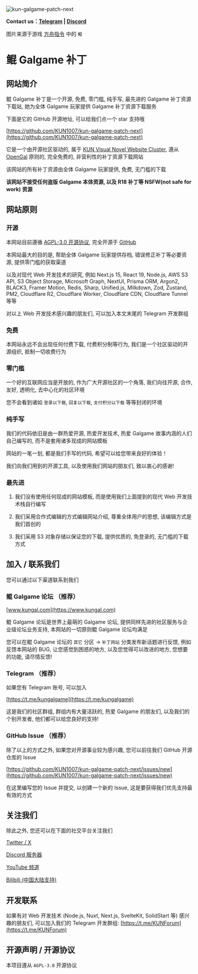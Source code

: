 ![kun-galgame-patch-next](./public/kungalgame.avif)

**Contact us：[Telegram](https://t.me/kungalgame) | [Discord](https://discord.com/invite/5F4FS2cXhX)**

图片来源于游戏 [方舟指令](https://apps.qoo-app.com/en/app/9593) 中的 `鲲`

# 鲲 Galgame 补丁

## 网站简介

鲲 Galgame 补丁是一个开源, 免费, 零门槛, 纯手写, 最先进的 Galgame 补丁资源下载站, 她为全体 Galgame 玩家提供 Galgame 补丁资源下载服务

下面是它的 GitHub 开源地址, 可以给我们点一个 star 支持哦

[https://github.com/KUN1007/kun-galgame-patch-next](https://github.com/KUN1007/kun-galgame-patch-next)

它是一个由开源社区驱动的, 属于 [KUN Visual Novel Website Cluster](https://nav.kungal.org), 遵从 [OpenGal](https://github.com/opengal) 原则的, 完全免费的, 非营利性的补丁资源下载网站

该网站的所有补丁资源由全体 Galgame 玩家提供, 免费, 无门槛的下载

**该网站不接受任何盗版 Galgame 本体资源, 以及 R18 补丁等 NSFW(not safe for work) 资源**

## 网站原则

### 开源

本网站目前遵循 [AGPL-3.0 开源协议](https://www.gnu.org/licenses/gpl-3.0.en.html), 完全开源于 [GitHub](https://github.com/KUN1007/kun-galgame-patch-next)

本网站最大的目的是, 帮助全体 Galgame 玩家提供存档, 错误修正补丁等必要资源, 提供零门槛的获取渠道

以及对现代 Web 开发技术的研究, 例如 Next.js 15, React 19, Node.js, AWS S3 API, S3 Object Storage, Microsoft Graph, NextUI, Prisma ORM, Argon2, BLACK3, Framer Motion, Redis, Sharp, Unified.js, Milkdown, Zod, Zustand, PM2, Cloudflare R2, Cloudflare Worker, Cloudflare CDN, Cloudflare Tunnel 等等

对以上 Web 开发技术感兴趣的朋友们, 可以加入本文末尾的 Telegram 开发群组

### 免费

本网站永远不会出现任何付费下载, 付费积分制等行为, 我们是一个社区驱动的开源组织, 抵制一切收费行为

### 零门槛

一个好的互联网应当是开放的, 作为广大开源社区的一个角落, 我们向往开源, 合作, 友好, 透明化, 去中心化的社区环境

您不会看到诸如 `登录以下载`, `回复以下载`, `支付积分以下载` 等等封闭的环境

### 纯手写

我们的代码依旧是由一群热爱开源, 热爱开发技术, 热爱 Galgame 故事内涵的人们自己编写的, 而不是套用诸多现成的网站模板

网站的一笔一划, 都是我们手写的代码, 希望可以给您带来良好的体验！

我们向我们用到的开源工具, 以及使用我们网站的朋友们, 致以衷心的感谢!

### 最先进

1. 我们没有使用任何现成的网站模板, 而是使用我们上面提到的现代 Web 开发技术栈自行编写

2. 我们采用合作式编辑的方式编辑网站介绍, 尊重全体用户的思想, 该编辑方式是我们首创的

3. 我们采用 S3 对象存储以保证您的下载, 提供优质的, 免登录的, 无门槛的下载方式

## 加入 / 联系我们

您可以通过以下渠道联系到我们

### 鲲 Galgame 论坛 （推荐）

[www.kungal.com](https://www.kungal.com)

鲲 Galgame 论坛是世界上最萌的 Galgame 论坛, 提供同样先进的社区服务与企业级论坛业务支持, 本网站的一切原则鲲 Galgame 论坛均满足

您可以在鲲 Galgame 论坛的 `其它` 分区 -> `补丁网站` 分类发布新话题进行反馈, 例如反馈本网站的 BUG, 让您感觉到困惑的地方, 以及您觉得可以改进的地方, 您想要的功能, 请尽情反馈!

### Telegram （推荐）

如果您有 Telegram 账号, 可以加入

[https://t.me/kungalgame](https://t.me/kungalgame)

这是我们的社区群组, 群组内有大量活跃的, 热爱 Galgame 的朋友们, 以及我们的个别开发者, 他们都可以给您良好的支持!

### GitHub Issue （推荐）

除了以上的方式之外, 如果您对开源事业较为感兴趣, 您可以前往我们 GitHub 开源仓库的 Issue

[https://github.com/KUN1007/kun-galgame-patch-next/issues/new](https://github.com/KUN1007/kun-galgame-patch-next/issues/new)

在这里编写您的 Issue 并提交, 以创建一个新的 Issue, 这是要获得我们优先支持最有效的方式

## 关注我们

除此之外, 您还可以在下面的社交平台关注我们

[Twitter / X](https://twitter.com/kungalgame)

[Discord 服务器](https://discord.com/invite/5F4FS2cXhX)

[YouTube 频道](https://youtube.com/@kungalgame)

[Bilibili (中国大陆支持)](https://space.bilibili.com/1748455574)

## 开发联系

如果有对 Web 开发技术 (Node.js, Nuxt, Next.js, SvelteKit, SolidStart 等) 感兴趣的朋友们, 可以加入我们的 Telegram 开发群组: [https://t.me/KUNForum](https://t.me/KUNForum)

## 开源声明 / 开源协议

本项目遵从 `AGPL-3.0` 开源协议
